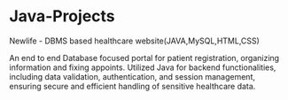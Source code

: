 # Java-Projects
Newlife - DBMS based healthcare website(JAVA,MySQL,HTML,CSS)

An end to end Database focused portal for patient registration, organizing
information and fixing appoints.
Utilized Java for backend functionalities, including data validation,
authentication, and session management, ensuring secure and efficient
handling of sensitive healthcare data.
